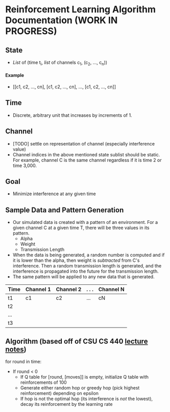 # Reinforcement Learning Algorithm Documentation (WORK IN PROGRESS)
## State
* *List* of (time t<sub>i</sub>, *list* of channels c<sub>1</sub>, (c<sub>2</sub>, ..., c<sub>n</sub>))
#### Example
* [[c1, c2, ..., cn], [c1, c2, ..., cn], ..., [c1, c2, ..., cn]]

## Time
* Discrete, arbitrary unit that increases by increments of 1.

## Channel
* [TODO] settle on representation of channel (especially interference value)
* Channel indices in the above mentioned state sublist should be static. For example, channel C is the same channel regardless if it is time 2 or time 3,000.

## Goal
* Minimize interference at any given time

## Sample Data and Pattern Generation
* Our simulated data is created with a pattern of an environment. For a given channel C at a given time T, there will be three values in its pattern. 
    * Alpha
    * Weight
    * Transmission Length
* When the data is being generated, a random number is computed and if it is lower than the alpha, then weight is *subtracted* from C's interference. Then a random transmission length is generated, and the interference is propagated into the future for the transmission length.
* The same pattern will be applied to any new data that is generated.

| Time | Channel 1 | Channel 2 | . . . | Channel N
| --- | --- | --- | --- | --- 
| t1 | c1 | c2 | ... | cN 
| t2 | 
| ... |
| t3 |



## Algorithm (based off of CSU CS 440 [lecture notes](https://nbviewer.jupyter.org/url/www.cs.colostate.edu/~anderson/cs440/notebooks/14%20Introduction%20to%20Reinforcement%20Learning.ipynb))

for round in time:
* If round < 0
   * If Q table for [round, [moves]] is empty, initialize Q table with reinforcements of 100
   * Generate either random hop or greedy hop (pick highest reinforcement) depending on epsilon
   * If hop is not the optimal hop (its interference is *not* the lowest), decay its reinforcement by the learning rate
   
